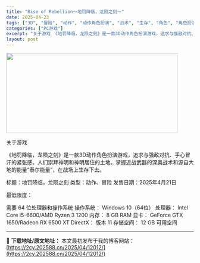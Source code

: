 ```yaml
---
title: "Rise of Rebellion～地罚降临，龙陨之刻～"
date: 2025-04-23
tags: ["3D", "冒险", "动作", "动作角色扮演", "战术", "生存", "角色", "角色扮演", "龙"]
categories: ["PC游戏"]
excerpt: "关于游戏 《地罚降临，龙陨之刻》是一款3D动作角色扮演游戏，追求与强敌对抗、手心冒汗的紧张感。人们崇拜神明和神明居住的土地。掌握近战武器的深奥战术和源自大地的能量“泰尔能量”，在战场上生存下去。 标题：地罚降临，龙陨之刻 类型：动作、冒险 发售日期：2025年4月21日 最低限度： 需要 64 位处&hellip;"
layout: post
---
```


<img class="aligncenter size-full wp-image-12016" src="https://2cy.202588.cn/wp-content/uploads/2025/04/2025042313150999.webp" alt="" width="460" height="215" />

关于游戏

《地罚降临，龙陨之刻》是一款3D动作角色扮演游戏，追求与强敌对抗、手心冒汗的紧张感。人们崇拜神明和神明居住的土地。掌握近战武器的深奥战术和源自大地的能量“泰尔能量”，在战场上生存下去。

标题：地罚降临，龙陨之刻
类型：动作、冒险
发售日期：2025年4月21日

最低限度：

需要 64 位处理器和操作系统
操作系统： Windows 10（64位）
处理器： Intel Core i5-6600/AMD Ryzen 3 1200
内存： 8 GB RAM
显卡： GeForce GTX 1650/Radeon RX 6500 XT
DirectX： 版本 11
存储空间： 12 GB 可用空间

---
📖 **下载地址/原文地址：** 本文最初发布于我的博客网站：[https://2cy.202588.cn/2025/04/12012/](https://2cy.202588.cn/2025/04/12012/)
